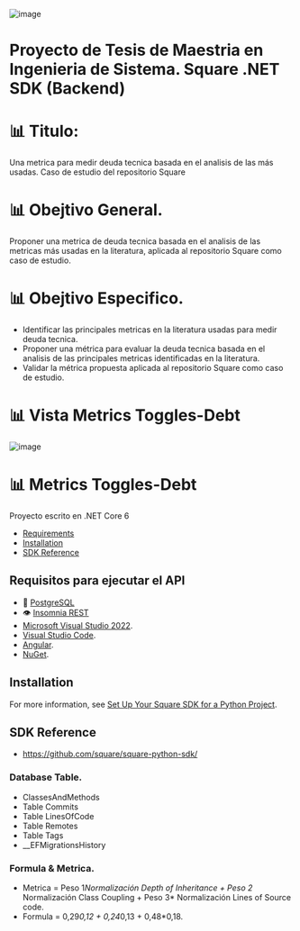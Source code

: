 ![image](https://github.com/DidierDiaz/Metrics-Toggles-Debt/assets/22352012/2067df36-8bd8-4820-a9e9-bd2ebca4c99d)

# Proyecto de Tesis de Maestria en Ingenieria de Sistema. Square .NET SDK (Backend)

# 📊 Titulo: 
Una metrica para medir deuda tecnica basada en el analisis de las más usadas. Caso de estudio del repositorio Square

# 📊 Obejtivo General. 
Proponer una metrica de deuda tecnica basada en el analisis de las metricas más usadas en la literatura, aplicada al repositorio Square como caso de estudio.

# 📊 Obejtivo Especifico. 
- Identificar las principales metricas en la literatura usadas para medir deuda tecnica.
- Proponer una métrica para evaluar la deuda tecnica basada en el analisis de las principales metricas identificadas en la literatura.
- Validar la métrica propuesta aplicada al repositorio Square como caso de estudio.
# 📊 Vista Metrics Toggles-Debt
![image](https://github.com/DidierDiaz/Metrics-Toggles-Debt/assets/22352012/da41a66c-dc49-4fe6-80e9-81d386cc287f)

# 📊 Metrics Toggles-Debt
Proyecto escrito en .NET Core 6
* [Requirements](#requirements)
* [Installation](#installation)
* [SDK Reference](#sdk-reference)

## Requisitos para ejecutar el API
 - 🐘 [PostgreSQL](https://www.postgresql.org/download/)
 - 👁️ [Insomnia REST](https://insomnia.rest/download)
 - [Microsoft Visual Studio 2022](https://visualstudio.microsoft.com/es/vs/).
 - [Visual Studio Code](https://visualstudio.microsoft.com/es/vs/).
 - [Angular](https://angular.io/).
 - [NuGet](https://www.nuget.org/packages/Microsoft.EntityFrameworkCore.Design).

## Installation

For more information, see [Set Up Your Square SDK for a Python Project](https://developer.squareup.com/docs/sdks/python/setup-project).

## SDK Reference
- https://github.com/square/square-python-sdk/
  
### Database Table.
* ClassesAndMethods
* Table Commits
* Table LinesOfCode
* Table Remotes
* Table Tags
* __EFMigrationsHistory
### Formula & Metrica. 

- Metrica = Peso 1*Normalización Depth of Inheritance + Peso 2* Normalización Class Coupling + Peso 3* Normalización Lines of Source code.
- Formula = 0,29*0,12 + 0,24*0,13 + 0,48*0,18.
